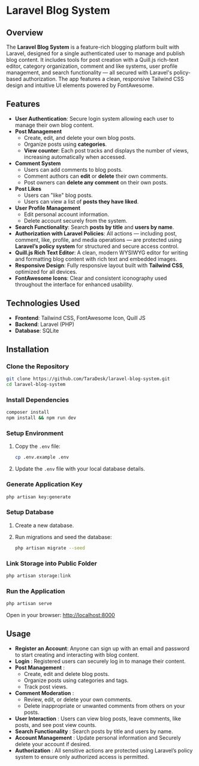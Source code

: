 # Laravel Blog System

## Overview

The **Laravel Blog System** is a feature-rich blogging platform built with Laravel, designed for a single authenticated user to manage and publish blog content. It includes tools for post creation with a Quill.js rich-text editor, category organization, comment and like systems, user profile management, and search functionality — all secured with Laravel's policy-based authorization. The app features a clean, responsive Tailwind CSS design and intuitive UI elements powered by FontAwesome.

## Features

* **User Authentication**: Secure login system allowing each user to manage their own blog content.
* **Post Management**
  * Create, edit, and delete your own blog posts.
  * Organize posts using **categories**.
  * **View counter**: Each post tracks and displays the number of views, increasing automatically when accessed.
* **Comment System**
  * Users can add comments to blog posts.
  * Comment authors can **edit** or **delete** their own comments.
  * Post owners can **delete any comment** on their own posts.
* **Post Likes**
  * Users can "like" blog posts.
  * Users can view a list of **posts they have liked**.
* **User Profile Management**
  * Edit personal account information.
  * Delete account securely from the system.
* **Search Functionality**: Search **posts by title** and **users by name**.
* **Authorization with Laravel Policies**: All actions — including post, comment, like, profile, and media operations — are protected using **Laravel’s policy system** for structured and secure access control.
* **Quill.js Rich Text Editor**: A clean, modern WYSIWYG editor for writing and formatting blog content with rich text and embedded images.
* **Responsive Design**: Fully responsive layout built with **Tailwind CSS**, optimized for all devices.
* **FontAwesome Icons**: Clear and consistent iconography used throughout the interface for enhanced usability.

## Technologies Used

* **Frontend**: Tailwind CSS, FontAwesome Icon, Quill JS
* **Backend**: Laravel (PHP)
* **Database**: SQLite

## Installation

### Clone the Repository

```bash
git clone https://github.com/TaraDesk/laravel-blog-system.git
cd laravel-blog-system
```

### Install Dependencies

```bash
composer install
npm install && npm run dev
```

### Setup Environment

1. Copy the `.env` file:

   ```bash
   cp .env.example .env
   ```
2. Update the `.env` file with your local database details.

### Generate Application Key

```bash
php artisan key:generate
```

### Setup Database

1. Create a new database.
2. Run migrations and seed the database:

   ```bash
   php artisan migrate --seed
   ```

### Link Storage into Public Folder 

```bash
php artisan storage:link
```

### Run the Application

```bash
php artisan serve
```

Open in your browser:
[http://localhost:8000](http://localhost:8000)


## Usage

* **Register an Account**: Anyone can sign up with an email and password to start creating and interacting with blog content.
* **Login** : Registered users can securely log in to manage their content.
* **Post Management** : 
  * Create, edit and delete blog posts.
  * Organize posts using categories and tags.
  * Track post views.
* **Comment Moderation** :
  * Review, edit, or delete your own comments.
  * Delete inappropriate or unwanted comments from others on your posts.
* **User Interaction** : Users can view blog posts, leave comments, like posts, and see post view counts.
* **Search Functionality** : Search posts by title and users by name.
* **Account Management** : Update personal information and Securely delete your account if desired.
* **Authorization** : All sensitive actions are protected using Laravel’s policy system to ensure only authorized access is permitted.

